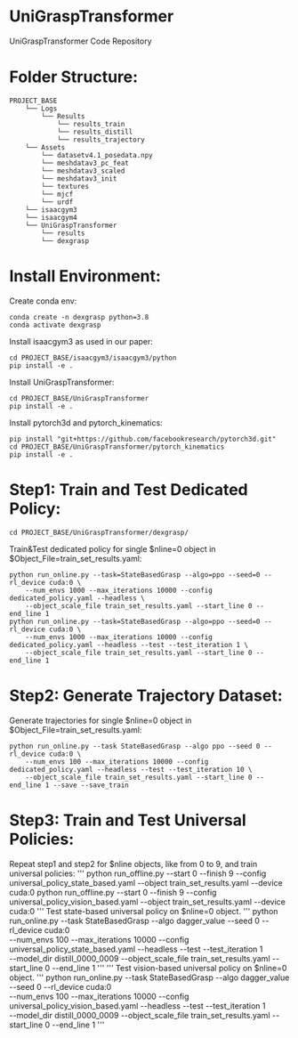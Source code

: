 # UniGraspTransformer
UniGraspTransformer Code Repository

# Folder Structure:
```
PROJECT_BASE
    └── Logs
        └── Results
            └── results_train
            └── results_distill
            └── results_trajectory
    └── Assets
        └── datasetv4.1_posedata.npy
        └── meshdatav3_pc_feat
        └── meshdatav3_scaled
        └── meshdatav3_init
        └── textures
        └── mjcf
        └── urdf
    └── isaacgym3
    └── isaacgym4
    └── UniGraspTransformer
        └── results
        └── dexgrasp
```

# Install Environment:
Create conda env:
```
conda create -n dexgrasp python=3.8
conda activate dexgrasp
```

Install isaacgym3 as used in our paper:
```
cd PROJECT_BASE/isaacgym3/isaacgym3/python
pip install -e .
```

Install UniGraspTransformer:
```
cd PROJECT_BASE/UniGraspTransformer
pip install -e .
```

Install pytorch3d and pytorch_kinematics:
```
pip install "git+https://github.com/facebookresearch/pytorch3d.git"
cd PROJECT_BASE/UniGraspTransformer/pytorch_kinematics
pip install -e .
```

# Step1: Train and Test Dedicated Policy:
```
cd PROJECT_BASE/UniGraspTransformer/dexgrasp/
```

Train&Test dedicated policy for single $nline=0 object in $Object_File=train_set_results.yaml:
```
python run_online.py --task=StateBasedGrasp --algo=ppo --seed=0 --rl_device cuda:0 \
    --num_envs 1000 --max_iterations 10000 --config dedicated_policy.yaml --headless \
    --object_scale_file train_set_results.yaml --start_line 0 --end_line 1
python run_online.py --task=StateBasedGrasp --algo=ppo --seed=0 --rl_device cuda:0 \
    --num_envs 1000 --max_iterations 10000 --config dedicated_policy.yaml --headless --test --test_iteration 1 \
    --object_scale_file train_set_results.yaml --start_line 0 --end_line 1
```

# Step2: Generate Trajectory Dataset:
Generate trajectories for single $nline=0 object in $Object_File=train_set_results.yaml:
```
python run_online.py --task StateBasedGrasp --algo ppo --seed 0 --rl_device cuda:0 \
    --num_envs 100 --max_iterations 10000 --config dedicated_policy.yaml --headless --test --test_iteration 10 \
    --object_scale_file train_set_results.yaml --start_line 0 --end_line 1 --save --save_train
```

# Step3: Train and Test Universal Policies:
Repeat step1 and step2 for $nline objects, like from 0 to 9, and train universal policies:
'''
python run_offline.py --start 0 --finish 9 --config universal_policy_state_based.yaml --object train_set_results.yaml --device cuda:0
python run_offline.py --start 0 --finish 9 --config universal_policy_vision_based.yaml --object train_set_results.yaml --device cuda:0
'''
Test state-based universal policy on $nline=0 object.
'''
python run_online.py --task StateBasedGrasp --algo dagger_value --seed 0 --rl_device cuda:0 \
--num_envs 100 --max_iterations 10000 --config universal_policy_state_based.yaml --headless --test --test_iteration 1 \
--model_dir distill_0000_0009 --object_scale_file train_set_results.yaml --start_line 0 --end_line 1
'''
'''
Test vision-based universal policy on $nline=0 object.
'''
python run_online.py --task StateBasedGrasp --algo dagger_value --seed 0 --rl_device cuda:0 \
--num_envs 100 --max_iterations 10000 --config universal_policy_vision_based.yaml --headless --test --test_iteration 1 \
--model_dir distill_0000_0009 --object_scale_file train_set_results.yaml --start_line 0 --end_line 1
'''
